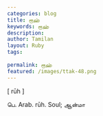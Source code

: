 ```yaml
---
categories: blog
title: ரூஹ்
keywords: ரூஹ்
description: 
author: Tamilan
layout: Ruby
tags: 
 
permalink: ரூஹ்
featured: /images/ttak-48.png
---
```

  
[ rūh ]  
  
பெ. Arab. rūh. Soul; ஆன்மா